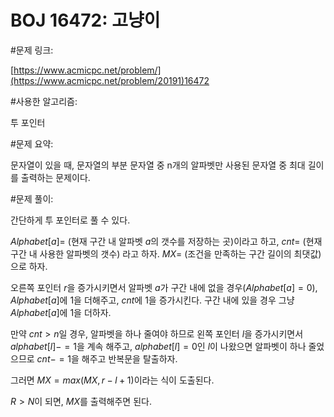 # BOJ 16472: 고냥이

#문제 링크:

[https://www.acmicpc.net/problem/](https://www.acmicpc.net/problem/20191)16472

#사용한 알고리즘:

투 포인터

#문제 요약: 

문자열이 있을 때, 문자열의 부분 문자열 중 n개의 알파벳만 사용된 문자열 중 최대 길이를 출력하는 문제이다.

#문제 풀이:

간단하게 투 포인터로 풀 수 있다.

$Alphabet[a] =$ (현재 구간 내 알파벳 $a$의 갯수를 저장하는 곳)이라고 하고, $cnt =$ (현재 구간 내 사용한 알파벳의 갯수) 라고 하자. $MX =$ (조건을 만족하는 구간 길이의 최댓값)으로 하자.

오른쪽 포인터 $r$을 증가시키면서 알파벳 $a$가 구간 내에 없을 경우$(Alphabet[a] = 0)$, $Alphabet[a]$에 1을 더해주고, $cnt$에 1을 증가시킨다. 구간 내에 있을 경우 그냥 $Alphabet[a]$에 1을 더하자.

만약 $cnt > n$일 경우, 알파벳을 하나 줄여야 하므로 왼쪽 포인터 $l$을 증가시키면서 $alphabet[l] -= 1$을 계속 해주고, $alphabet[l] = 0$인 $l$이 나왔으면 알파벳이 하나 줄었으므로 $cnt -= 1$을 해주고 반복문을 탈출하자.

그러면 $MX = max(MX, r - l + 1)$이라는 식이 도출된다.

$R > N$이 되면, $MX$를 출력해주면 된다.